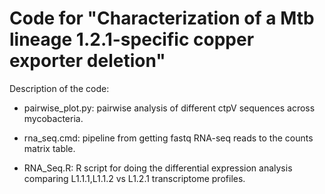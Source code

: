 # Code for "Characterization of a Mtb lineage 1.2.1-specific copper exporter deletion"

Description of the code:

* pairwise_plot.py: pairwise analysis of different ctpV sequences across mycobacteria.

* rna_seq.cmd: pipeline from getting fastq RNA-seq reads to the counts matrix table.

* RNA_Seq.R: R script for doing the differential expression analysis comparing L1.1.1,L1.1.2 vs L1.2.1 transcriptome profiles.